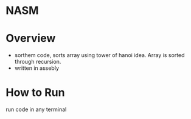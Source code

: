 # NASM

# Overview 
* sorthem code, sorts array using tower of hanoi idea. Array is sorted through recursion.
* written in assebly 

# How to Run 
run code in any terminal 
